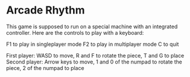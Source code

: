 # Arcade Rhythm

This game is supposed to run on a special machine with an integrated controller. Here are the controls to play with a keyboard:

F1 to play in singleplayer mode
F2 to play in multiplayer mode
C to quit

First player: WASD to move, R and F to rotate the piece, T and G to place
Second player: Arrow keys to move, 1 and 0 of the numpad to rotate the piece, 2 of the numpad to place